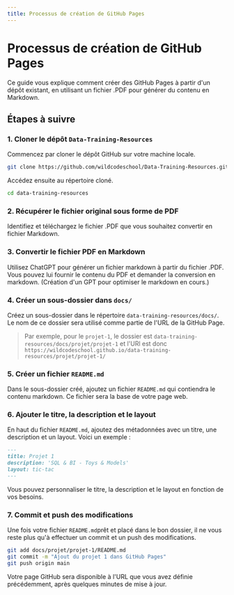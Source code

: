 ```yaml
---
title: Processus de création de GitHub Pages
---
```


# Processus de création de GitHub Pages

Ce guide vous explique comment créer des GitHub Pages à partir d'un dépôt existant, en utilisant un fichier .PDF pour générer du contenu en Markdown.

## Étapes à suivre

### 1. Cloner le dépôt `Data-Training-Resources`

Commencez par cloner le dépôt GitHub sur votre machine locale.

```bash
git clone https://github.com/wildcodeschool/Data-Training-Resources.git
```

Accédez ensuite au répertoire cloné.

```bash
cd data-training-resources
```

### 2. Récupérer le fichier original sous forme de PDF

Identifiez et téléchargez le fichier .PDF que vous souhaitez convertir en fichier Markdown.

### 3. Convertir le fichier PDF en Markdown
Utilisez ChatGPT pour générer un fichier markdown à partir du fichier .PDF. Vous pouvez lui fournir le contenu du PDF et demander la conversion en markdown.
(Création d'un GPT pour optimiser le markdown en cours.)

### 4. Créer un sous-dossier dans `docs/`
Créez un sous-dossier dans le répertoire `data-training-resources/docs/`.
Le nom de ce dossier sera utilisé comme partie de l'URL de la GitHub Page.

>Par exemple, pour le `projet-1`, le dossier est `data-training-resources/docs/projet/projet-1` et l'URl est donc `https://wildcodeschool.github.io/data-training-resources/projet/projet-1/`

### 5. Créer un fichier `README.md`
Dans le sous-dossier créé, ajoutez un fichier `README.md` qui contiendra le contenu markdown. Ce fichier sera la base de votre page web.

### 6. Ajouter le titre, la description et le layout
En haut du fichier `README.md`, ajoutez des métadonnées avec un titre, une description et un layout.
Voici un exemple :

```markdown
---
title: Projet 1
description: 'SQL & BI - Toys & Models'
layout: tic-tac
---
```

Vous pouvez personnaliser le titre, la description et le layout en fonction de vos besoins.

### 7. Commit et push des modifications
Une fois votre fichier `README.md`prêt et placé dans le bon dossier, il ne vous reste plus qu'à effectuer un commit et un push des modifications.

```bash
git add docs/projet/projet-1/README.md
git commit -m "Ajout du projet 1 dans GitHub Pages"
git push origin main
```

Votre page GitHub sera disponible à l'URL que vous avez définie précédemment, après quelques minutes de mise à jour.